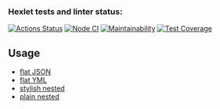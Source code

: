 ### Hexlet tests and linter status:
[![Actions Status](https://github.com/marat-y/frontend-project-46/workflows/hexlet-check/badge.svg)](https://github.com/marat-y/frontend-project-46/actions)
[![Node CI](https://github.com/marat-y/frontend-project-46/actions/workflows/nodejs.yml/badge.svg)](https://github.com/marat-y/frontend-project-46/actions/workflows/nodejs.yml)
[![Maintainability](https://api.codeclimate.com/v1/badges/25013e623f19d88ff8f1/maintainability)](https://codeclimate.com/github/marat-y/frontend-project-46/maintainability)
[![Test Coverage](https://api.codeclimate.com/v1/badges/25013e623f19d88ff8f1/test_coverage)](https://codeclimate.com/github/marat-y/frontend-project-46/test_coverage)

## Usage
- [flat JSON](https://asciinema.org/a/532434)
- [flat YML](https://asciinema.org/a/535609)
- [stylish nested](https://asciinema.org/a/541216)
- [plain nested](https://asciinema.org/a/541508)